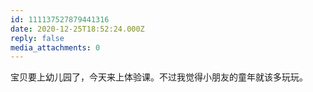 ```yaml
---
id: 111137527879441316
date: 2020-12-25T18:52:24.000Z
reply: false
media_attachments: 0
---
```


宝贝要上幼儿园了，今天来上体验课。不过我觉得小朋友的童年就该多玩玩。

